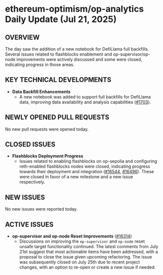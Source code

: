 # ethereum-optimism/op-analytics Daily Update (Jul 21, 2025)
## OVERVIEW 
The day saw the addition of a new notebook for DefiLlama full backfills. Several issues related to flashblocks enablement and op-supervisor/op-node improvements were actively discussed and some were closed, indicating progress in those areas.

## KEY TECHNICAL DEVELOPMENTS

*   **Data Backfill Enhancements**
    *   A new notebook was added to support full backfills for DefiLlama data, improving data availability and analysis capabilities ([#1703](https://github.com/ethereum-optimism/op-analytics/pull/1703)).

## NEWLY OPENED PULL REQUESTS
No new pull requests were opened today.

## CLOSED ISSUES

*   **Flashblocks Deployment Progress**
    *   Issues related to enabling flashblocks on op-sepolia and configuring reth-enabled flashblocks nodes were closed, indicating progress towards their deployment and integration ([#16544](https://github.com/ethereum-optimism/op-analytics/issues/16544), [#16496](https://github.com/ethereum-optimism/op-analytics/issues/16496)). These were closed in favor of a new milestone and a new issue respectively.

## NEW ISSUES
No new issues were reported today.

## ACTIVE ISSUES

*   **op-supervisor and op-node Reset Improvements** ([#16314](https://github.com/ethereum-optimism/op-analytics/issues/16314))
    *   Discussions on improving the `op-supervisor` and `op-node` reset unsafe target functionality continued. The latest comments from July 21st suggest that most actionable items have been addressed, with a proposal to close the issue given upcoming refactoring. The issue was subsequently closed on July 25th due to recent project changes, with an option to re-open or create a new issue if needed.